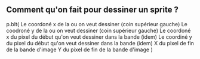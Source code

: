 ## Comment qu'on fait pour dessiner un sprite ?

p.blt(
    Le coordoné x de la ou on veut dessiner (coin supérieur gauche)
    Le coodroné y de la ou on veut dessiner (coin supérieur gauche)
    Le coordoné x du pixel du début qu'on veut dessiner dans la bande (idem)
    Le coordiné y du pixel du début qu'on veut dessiner dans la bande (idem)
    X du pixel de fin de la bande d'image
    Y du pixel de fin de la bande d'image
)